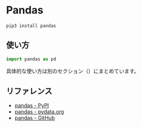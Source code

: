 # Pandas

```shell
pip3 install pandas
```

## 使い方

```python
import pandas as pd
```

具体的な使い方は別のセクション（[](../pandas/pandas-usage.md)）にまとめています。

## リファレンス

- [pandas - PyPI](https://pypi.org/project/pandas/)
- [pandas - pydata.org](https://pandas.pydata.org/)
- [pandas - GitHub](https://github.com/pandas-dev/pandas/)
